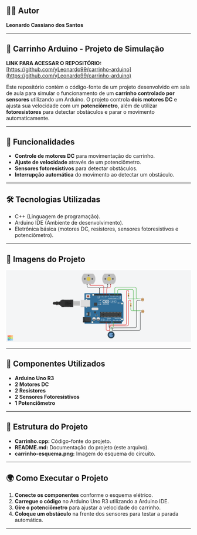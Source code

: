 ## 👨‍💻 Autor  
**Leonardo Cassiano dos Santos**  

---

## 🚗 Carrinho Arduino - Projeto de Simulação  

**LINK PARA ACESSAR O REPOSITÓRIO:** [https://github.com/yLeonardo99/carrinho-arduino](https://github.com/yLeonardo99/carrinho-arduino)  

Este repositório contém o código-fonte de um projeto desenvolvido em sala de aula para simular o funcionamento de um **carrinho controlado por sensores** utilizando um Arduino. O projeto controla **dois motores DC** e ajusta sua velocidade com um **potenciômetro**, além de utilizar **fotoresistores** para detectar obstáculos e parar o movimento automaticamente.  

---

## 🌟 Funcionalidades  

- **Controle de motores DC** para movimentação do carrinho.  
- **Ajuste de velocidade** através de um potenciômetro.  
- **Sensores fotoresistivos** para detectar obstáculos.  
- **Interrupção automática** do movimento ao detectar um obstáculo.  

---

## 🛠️ Tecnologias Utilizadas  

- C++ (Linguagem de programação).  
- Arduino IDE (Ambiente de desenvolvimento).  
- Eletrônica básica (motores DC, resistores, sensores fotoresistivos e potenciômetro).  

---

## 📸 Imagens do Projeto  

![imagem do projeto](https://raw.githubusercontent.com/yLeonardo99/Carrinho-arduino/refs/heads/main/CARRINHO.png)  

---

## 🔧 Componentes Utilizados  

- **Arduino Uno R3**  
- **2 Motores DC**  
- **2 Resistores**  
- **2 Sensores Fotoresistivos**  
- **1 Potenciômetro**  

---

## 📂 Estrutura do Projeto  

- **Carrinho.cpp:** Código-fonte do projeto.  
- **README.md:** Documentação do projeto (este arquivo).  
- **carrinho-esquema.png:** Imagem do esquema do circuito.  

---

## 🌍 Como Executar o Projeto  

1. **Conecte os componentes** conforme o esquema elétrico.  
2. **Carregue o código** no Arduino Uno R3 utilizando a Arduino IDE.  
3. **Gire o potenciômetro** para ajustar a velocidade do carrinho.  
4. **Coloque um obstáculo** na frente dos sensores para testar a parada automática.  

---
